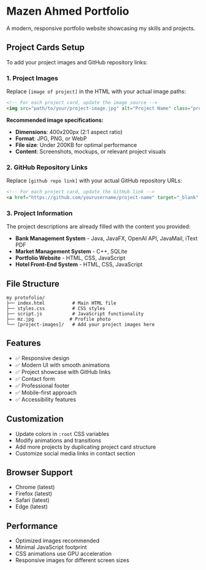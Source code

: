 # Mazen Ahmed Portfolio

A modern, responsive portfolio website showcasing my skills and projects.

## Project Cards Setup

To add your project images and GitHub repository links:

### 1. Project Images
Replace `[image of project]` in the HTML with your actual image paths:

```html
<!-- For each project card, update the image source -->
<img src="path/to/your/project-image.jpg" alt="Project Name" class="project-img" />
```

**Recommended image specifications:**
- **Dimensions**: 400x200px (2:1 aspect ratio)
- **Format**: JPG, PNG, or WebP
- **File size**: Under 200KB for optimal performance
- **Content**: Screenshots, mockups, or relevant project visuals

### 2. GitHub Repository Links
Replace `[github repo link]` with your actual GitHub repository URLs:

```html
<!-- For each project card, update the GitHub link -->
<a href="https://github.com/yourusername/project-name" target="_blank" rel="noopener" class="btn project-btn">
```

### 3. Project Information
The project descriptions are already filled with the content you provided:
- **Bank Management System** - Java, JavaFX, OpenAI API, JavaMail, iText PDF
- **Market Management System** - C++, SQLite
- **Portfolio Website** - HTML, CSS, JavaScript
- **Hotel Front-End System** - HTML, CSS, JavaScript

## File Structure
```
my protofolio/
├── index.html          # Main HTML file
├── styles.css          # CSS styles
├── script.js           # JavaScript functionality
├── mz.jpg             # Profile photo
└── [project-images]/   # Add your project images here
```

## Features
- ✅ Responsive design
- ✅ Modern UI with smooth animations
- ✅ Project showcase with GitHub links
- ✅ Contact form
- ✅ Professional footer
- ✅ Mobile-first approach
- ✅ Accessibility features

## Customization
- Update colors in `:root` CSS variables
- Modify animations and transitions
- Add more projects by duplicating project card structure
- Customize social media links in contact section

## Browser Support
- Chrome (latest)
- Firefox (latest)
- Safari (latest)
- Edge (latest)

## Performance
- Optimized images recommended
- Minimal JavaScript footprint
- CSS animations use GPU acceleration
- Responsive images for different screen sizes

